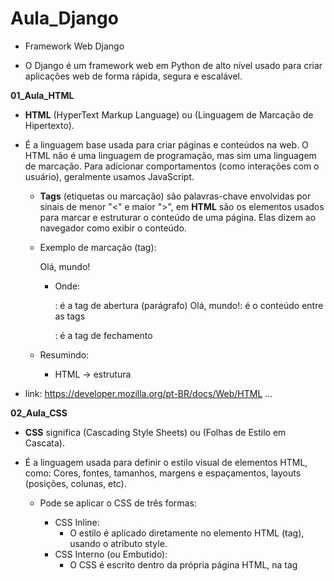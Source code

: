 # Aula_Django

- Framework Web Django

- O Django é um framework web em Python de alto nível usado para criar aplicações web de forma rápida, segura e escalável.

**01_Aula_HTML**

- __HTML__ (HyperText Markup Language) ou (Linguagem de Marcação de Hipertexto). 
- É a linguagem base usada para criar páginas e conteúdos na web. O HTML não é uma linguagem de programação, mas sim uma linguagem de marcação. Para adicionar comportamentos (como interações com o usuário), geralmente usamos JavaScript.
    - __Tags__ (etiquetas ou marcação) são palavras-chave envolvidas por sinais de menor "<" e maior ">", em __HTML__ são os elementos usados para marcar e estruturar o conteúdo de uma página. Elas dizem ao navegador como exibir o conteúdo.

    - Exemplo de marcação (tag): <p>Olá, mundo!</p>
        - Onde:
            <p>: é a tag de abertura (parágrafo)
            Olá, mundo!: é o conteúdo entre as tags
            </p>: é a tag de fechamento
    
    - Resumindo: 
        - HTML → estrutura

- link: https://developer.mozilla.org/pt-BR/docs/Web/HTML
...

**02_Aula_CSS**

- __CSS__ significa (Cascading Style Sheets) ou (Folhas de Estilo em Cascata).
- É a linguagem usada para definir o estilo visual de elementos HTML, como: Cores, fontes, tamanhos, margens e espaçamentos, layouts (posições, colunas, etc). 

    - Pode se aplicar o CSS de três formas:
        - CSS Inline:
            - O estilo é aplicado diretamente no elemento HTML (tag), usando o atributo style.
        - CSS Interno (ou Embutido):
            - O CSS é escrito dentro da própria página HTML, na tag <style> que vai dentro do <head>.
        - CSS Externo:
            - O CSS é escrito em um arquivo separado com a extensão .css, e esse arquivo é link no <head> do HTML usando <link>.

    - Resumindo: 
        - HTML → estrutura
        - CSS → aparência/estilo
...

**03_Aula_JavaScript**

- __JavaScript__ é uma linguagem de programação usada principalmente para criar interatividade em páginas web.
- Enquanto o __HTML__ define a estrutura e o __CSS__ define o estilo, o __JavaScript__ é o que dá vida à página — permitindo que ela reaja a ações do usuário, modifique elementos, valide formulários, se comunique com servidores e muito mais.

    - Resumindo: 
        - HTML → estrutura
        - CSS → aparência/estilo
        - JavaScript → 	Comportamento e interatividade
...

**04_Aula_frameworks**

- Um framework frontend é um conjunto de ferramentas, bibliotecas e regras prontas que ajudam os desenvolvedores a criar a interface visual de um site ou aplicação web (a parte que o usuário vê e interage), sem precisar "reinventar a roda" toda vez.

- link: https://getbootstrap.com.br/
...

**05_Aula_Templates**

- Templates (ou modelos) são estruturas prontas de código usadas para gerar conteúdo dinâmico de forma mais rápida, organizada e reutilizável.
    - Exemplo de uma estrutura HTML já construida.
...

**Aula_06**

- Projeto_01

- Roteiro para criação de projeto Django:
    - Se você quiser que o Django crie uma pasta automaticamente com o projeto dentro, use:
        - django-admin startproject NOME_DA_PASTA
    - Se já está na pasta onde quer o projeto, use:
        - django-admin startproject NOME_DA_PASTA .

- Roteiro para criação de uma aplicação Django:
    - django-admin startapp NOME_DA_APLICAÇÃO

- Iniciar execução do Django dentro da pasta do projeto:
    - python manage.py runserver

-  Arquivo:
    - core:
        - migrations: Nova aplicação
        - __init__.py: Nova aplicação
        - __admin.py__: Nova aplicação
        - __apps.py__: Nova aplicação
        - __models.py__: Nova aplicação
        - __tests.py__: Nova aplicação
        - __views.py__: Nova aplicação
    - projeto:
        - __asgi.py__: Novo projeto
        - __settings.py__: Mudança de idioma para "pr-br" e adição de 'core' em INSTALLED_APPS
        - __urls.py__: Novo projeto
    - __db.sqlite3__: Novo projeto
    - __manage.py__: Novo projeto

- core:
    - migrations:
        - Pasta vazia
    - __init__.py: 
        - Indica que a pasta é um pacote Python
    - __admin.py__: 
        - Configurações para o Django Admin
    - __apps.py__: 
        - Dados de configuração do app
    - __models.py__: 
        - Onde você define os modelos (tabelas do banco)
    - __tests.py__: 
        - Testes automatizados (opcional)
    - __views.py__: 
        - Funções que respondem às requisições (Conexão entre HTML e Banco de Dados)
- projeto:
    - __asgi.py__:
        - É um ponto de entrada para servidores web compatíveis com ASGI (Asynchronous Server Gateway Interface), como o Uvicorn, Daphne ou Hypercorn. Ele é equivalente ao __wsgi.py__, mas voltado para comunicação assíncrona.
    - __settings.py__:
        - Arquivo responsável pela configuração de banco de dados, segurança, diretórios, apps instalados, idiomas, entre muitos outros ajustes.
    - __urls.py__:
        - Arquivo responsável por definir as rotas do seu site (url).
    - __wsgi.py__:
        - É o ponto de entrada para servidores web compatíveis com WSGI (Web Server Gateway Interface), como o Gunicorn, uWSGI ou mod_wsgi (Apache). Ele serve para inicializar e expor a aplicação Django para o servidor web em ambiente de produção.
- __db.sqlite3__: 
    - Banco de Dados.
- __mannge.py__:
    - Inicia o servidor local de desenvolvimento e gerencia tarefas.
...

**Aula_07**

- Projeto_01

-  Arquivo:
    - core:
        - __admin.py__: Configuração de registro "Django admin"
        - __models.py__: Modelagem tabela do Banco de Dados
        - __views.py__: Conexão entre Pagina HTML e Banco de Dados (__models.py__)
        - migrations:
            - __0001_initial.py__: Modelagem automática após __models.py__
        - templates:
            - __500.html__: Pagina HTML
            - __400.html__: Pagina HTML
            - __index.html__: Pagina HTML (context de views.py)
            - __produto.html__: Pagina HTML (context de views.py)
            - __contato.html__: Pagina HTML
    - projeto:
        - __settings.py__: Adição de diretório ('DIRS': ['templates']) em TEMPLATES
        - __urls.py__: Adição de rotas requisições __views.py__ para templates (Paginas HTML)

- __0001_initial.py__:
    - Quando você cria ou altera um modelo (por exemplo, adiciona um novo campo em uma tabela) em __models.py__, o Django não aplica essas mudanças diretamente no banco de dados. Em vez disso, ele precisa de um "roteiro" (chamado de migração) que diga exatamente o que deve ser feito.

    - Roteiro para ativação Banco de dados:
        - Após modelagem do Banco de Dados em "__models.py__" aplicar comando para modelagem automática: 
            - python manage.py makemigrations

        - Depois de criar a migração, você aplica as mudanças no Banco de Dados com:
            - python manage.py migrate

- __admin.py__:
    - Configurar a interface administrativa do Django Admin para manipulação de registros no Banco de Dados. Se você não registrar um modelo no admin.py, ele não aparecerá no painel de administração (/admin).

    - Roteiro para usuário administrador do Banco de dados via Django: 
        -  Criar um usuário administrador (superusuário) do sistema para acesso a rota Django admin:
            - python manage.py createsuperuser
    
    - Usuário e senha cadastrado:
        - http://127.0.0.1:8000/admin/login/?next=/admin/
            - Usuário: decio
            - Senha: dsa

- Iniciar execução do Django dentro da pasta do projeto:
    - python manage.py runserver
...

**Aula_08**

- Projeto_01

- Arquivo:
    - core:
        - static:
            - css:
                - __estilos.css__: Estilo para pagina HTML
            - images:
                - __django.png__: Imagem para pagina HTML
            - js:
                - __script.js__: Programação JavaScript para pagina HTML
        - templates:
            - __500.html__: pagina HTML (exceção personalizado)
            - __400.html__: pagina HTML (exceção personalizado)
            - __index.html__: adição de arquivos pasta static
            - __produto.html__: adição de arquivos pasta static
        - __views.py__: Adição de requisições exceção personalizado (paginas de erro HTML personalizada)
    - projeto:
        - __settings.py__: Redirecionamento de pagina "index.html" e adição de  STATIC_ROOT
        - __urls.py__: Adição de exceção personalização (erro)
    - staticfiles:
        - __*arquivos static__: gerados por "python manage.py collectstatic"

- __settings.py__: 
    - STATIC_ROOT: Caminho onde o Django vai colocar todos os arquivos estáticos coletados de cada app e do diretório STATICFILES_DIRS.

    - Roteiro de ativação:
        - python manage.py collectstatic

    - Será gerado pasta "staticfiles"
    
    - OBS: o  comportamento do Django muda de acordo com DEBUG:
        - Com DEBUG = True: Django serve arquivos estáticos automaticamente durante o desenvolvimento.
        - Com DEBUG = False: Django não serve arquivos estáticos sozinho — você precisa usar collectstatic e configurar um servidor web externo (como Nginx ou Apache) para isso.

- __Publicação no servidor (deploy)__
    - Após finalizar o desenvolvimento de um projeto Django localmente, os próximos passos para publicá-lo em um servidor envolvem preparação, configuração e escolha do ambiente de produção.

- 1. Ajustar configurações para produção
    - No seu arquivo settings.py:

        - DEBUG:
        - Produção nunca deve ter DEBUG = True.
            - DEBUG = False

        - ALLOWED_HOSTS:
        - Inclua o domínio/IP do seu servidor:
            - ALLOWED_HOSTS = ['MEU_DOMÍNIO.com']
        
        - SECRET_KEY:    
        - Use variáveis de ambiente arquivo .env para esconder sua chave.
            - pip install python-decouple

            - arquivo: .env
                - secret_key = SUA_CHAVE

            - arquivo: settings.py
                - from dotenv import load_dotenv 
                - import os           
                - load_dotenv(os.path.join(BASE_DIR, '.env'))
                - SECRET_KEY = os.getenv('secret_key')

            - Adicione ao seu .gitignore:
                - .env

- 2. Criar e configurar o banco de dados de produção
    - Configure no settings.py com variáveis de ambiente:
        - DATABASES = {
                        'default': {
                            'ENGINE': 'django.db.backends.SEU_BANCO_DE_DADOS',
                            'NAME': os.getenv('DB_NAME'),
                            ...
                                    }
                        }

    - Roteiro para ativação Banco de dados:
        - Após modelagem do Banco de Dados em "__models.py__" aplicar comando para modelagem automática: 
            - python manage.py makemigrations

        - Depois de criar a migração, você aplica as mudanças no Banco de Dados com:
            - python manage.py migrate

    - Roteiro para usuário administrador do Banco de dados via Django: 
        -  Criar um usuário administrador (superusuário) do sistema para acesso a rota Django admin:
            - python manage.py createsuperuser
    
    - Usuário e senha cadastrado:
        - http://127.0.0.1:8000/admin/
            - Usuário: MEU_USUARIO
            - Senha: MINHA_SENHA


- 3. Configurar arquivos estáticos e mídias
    - Publicação de projeto nas redes (deploy)
        - pip install whitenoise

    - WhiteNoise:
        - Função: Serve arquivos estáticos (CSS, JS, imagens etc.) diretamente pelo próprio Django, sem depender de um servidor como o Nginx em produção.
        - Após instalar, você configura no "settings.py" algo como:
            - MIDDLEWARE = [
                'django.middleware.security.SecurityMiddleware',
                'whitenoise.middleware.WhiteNoiseMiddleware',  # logo após SecurityMiddleware
                ...
            ]

        - STATIC_URL = 'static/'
        - STATIC_ROOT = BASE_DIR / 'staticfiles'
        - MEDIA_ROOT = BASE_DIR / 'media'
        - MEDIA_URL = '/media/'
        - STATICFILES_STORAGE = 'whitenoise.storage.CompressedManifestStaticFilesStorage' # gestão dos arquivos estáticos (como CSS, JavaScript e imagens) em produção

    - Roteiro de ativação:
        - python manage.py collectstatic

    - Será gerado pasta "staticfiles"

 - 4. Configurar o servidor WSGI
    - Publicação de projeto nas redes (deploy)
        - pip install gunicorn

    - Gunicorn
        - Função: É um servidor WSGI de produção para aplicações Python.
    
    - Exemplo para rodar localmente (modo produção):
    - NÃO é obrigatório...
        - gunicorn projeto.wsgi:application

- 5. Iniciar execução do Django dentro da pasta do projeto:
    - python manage.py runserver
...

**Aula_09**

- Projeto_02:
    - Iniciar projeto passo a passo Banco de Dados MySQL:

- pip install django whitenoise gunicorn django-bootstrap4 mysqlclient django-stdimage

    - django: Framework web de alto nível para desenvolvimento rápido de aplicações web seguras e escaláveis.

    - whitenoise: Middleware para servir arquivos estáticos diretamente no próprio Django (útil em produção).

    - gunicorn: Servidor HTTP WSGI para aplicações Python (como Django).

    - django-bootstrap4: Biblioteca que facilita a integração do framework Bootstrap 4 com templates do Django.

    - mysqlclient: Driver que permite ao Django (e outros apps Python) se conectar a bancos de dados MySQL/MariaDB.

    - django-stdimage : Extensão do campo ImageField do Django com recursos avançados para imagens.

- Roteiro para criação de projeto e aplicação Django:
    - django-admin startproject projeto_02 .
    - django-admin startapp core 

- Arquivo:
    - projeto:
        - __settings.py__: Variáveis alteradas ALLOWED_HOSTS / INSTALLED_APPS / MIDDLEWARE / TEMPLATES / DATABASES / LANGUAGE_CODE / TIME_ZONE / STATIC_ROOT / STATICFILES_STORAGE
    - __.env__: Variáveis de ambiente (dados sensíveis) 

- Criar Banco de Dados em __MySQL__ em "__Mysql Workbench__":
    - SQL:
        - CREATE DATABASE projeto_02
        - DEFAULT CHARACTER SET utf8
        - DEFAULT COLLATE utf8_general_ci;

- Iniciar execução do Django dentro da pasta do projeto:
    - python manage.py runserver
...

**Aula_10**

- Projeto_02:
    - Configuração de rotas e views para Paginas HTML:
    - Adição de estilo CSS:

Arquivo:
    - core:
        - static:
            - css:
                - __styles.css__: Adição de estilo Paginas HTML
            - images:
            - js:      
        - templates:
            - __index.html__: Pagina HTML (aplicação de estilo __styles.css__ e cotexto __views.py__)
            - __contato.html__: Pagina HTML (aplicação de contexto __views.py__)
            - __produto.html__: Pagina HTML (aplicação de contexto __views.py__)
        - __views.py__: Adição de requisições para templates (Paginas HTML)
    - projeto:
        - __urls.py__: Adição de rotas requisições __views.py__ para templates (Paginas HTML)

- Iniciar execução do Django dentro da pasta do projeto:
    - python manage.py runserver
...

**Aula_11**

- Projeto_02:
    - Modelagem Banco de Dados __models.py__ e __0001_initial.py__:
    - Configurar de interface administrativa do Django Admin __admin.py__:
    - Formulário para Pagina HTML __forms.py__:
    - Conexões das Pagina HTML na aplicações __views.py__:
    - Formulação das Paginas HTML:

Arquivo:
    - core:
        - migrations:
            - __0001_initial.py__: Modelagem automática após __models.py__
        - static:
            - ...
        - templates:
            - __index.html__: Pagina HTML (conexão __arquivos estáticos__ e __views.py__)
            - __contato.html__: Pagina HTML (conexão __arquivos estáticos__ e __views.py__)
            - __produto.html__: Pagina HTML (conexão __arquivos estáticos__ e __views.py__)
        - __admin.py__: Configuração de registro "Django admin" 
        - __models.py__: Modelagem tabela do Banco de Dados
        - __forms.py__: Formulário para Pagina HTML de envio automático de e-mail (__models.py__)
        - __views.py__: Conexão entre Pagina HTML e Banco de Dados (__models.py__)
    - projeto:
        - __settings.py__: Variáveis criadas MEDIA_URL / MEDIA_ROOT / LOGOUT_REDIRECT_URL
    

- OBS: __arquivos estáticos__ (static) são quaisquer elementos CSS, JavaScript e imagens ou documentos.

- __0001_initial.py__:
    - Quando você cria ou altera um modelo (por exemplo, adiciona um novo campo em uma tabela) em __models.py__, o Django não aplica essas mudanças diretamente no banco de dados. Em vez disso, ele precisa de um "roteiro" (chamado de migração) que diga exatamente o que deve ser feito.

    - Roteiro para ativação Banco de dados:
        - Após modelagem do Banco de Dados em "__models.py__" aplicar comando para modelagem automática: 
            - python manage.py makemigrations

        - Depois de criar a migração, você aplica as mudanças no Banco de Dados com:
            - python manage.py migrate

- __admin.py__:
    - Configurar a interface administrativa do Django Admin para manipulação de registros no Banco de Dados. Se você não registrar um modelo no admin.py, ele não aparecerá no painel de administração (/admin).
    
    - Roteiro para usuário administrador do Banco de dados via Django: 
        -  Criar um usuário administrador (superusuário) do sistema para acesso a rota Django admin:
            - python manage.py createsuperuser
    
    - Usuário e senha cadastrado:
        - http://127.0.0.1:8000/admin/login/?next=/admin/
            - Usuário: decio
            - Senha: dsa

- Iniciar execução do Django dentro da pasta do projeto:
    - python manage.py runserver
...

**Aula_12**

- Projeto_02:
    - Envio de e-mail automatizado com Django:

Arquivo:
    - templates:
        - __forms.py__: Aplicação da biblioteca "EmailMessage" envio de e-mail
    - projeto:
        - __settings.py__: Configuração para teste envio de e-mail "EMAIL_BACKEND"

- Iniciar execução do Django dentro da pasta do projeto:
    - python manage.py runserver
...

**Aula_13**

- Projeto_03:
    - Iniciar projeto passo a passo Banco de Dados PostgreSQL:

- pip install django gunicorn  psycopg2-binary django-stdimage dj-static

    - django: Framework web de alto nível para desenvolvimento rápido de aplicações web seguras e escaláveis.

    - gunicorn: Servidor HTTP WSGI para aplicações Python (como Django).

    - psycopg2-binary: Driver de instalação do bancos de dados PostgreSQL.

    - django-stdimage: Extensão do campo ImageField do Django com recursos avançados para imagens.

    - dj-static:  ajuda a servir arquivos estáticos diretamente dentro da aplicação WSGI, usando a biblioteca static do próprio Python.

- Roteiro para criação de projeto e aplicação Django:
    - django-admin startproject projeto_03 .
    - django-admin startapp core 

Arquivo:
    - projeto:
        - __settings.py__: Variáveis alteradas ALLOWED_HOSTS / INSTALLED_APPS /  TEMPLATES / DATABASES / LANGUAGE_CODE / TIME_ZONE | Variáveis criadas MEDIA_URL  / STATIC_ROOT / MEDIA_ROOT / LOGOUT_REDIRECT_URL
    - __.env__: Variáveis de ambiente (dados sensíveis)

- Iniciar execução do Django dentro da pasta do projeto:
    - python manage.py runserver 
...

**Aula_14**

- Projeto_03:
    - Modelagem Banco de Dados __models.py__ e __0001_initial.py__:
    - Configurar de interface administrativa do Django Admin __admin.py__:
    - Conexões das Pagina HTML na aplicações __views.py__ com Class Based Views:
    - Adição de arquivos e pastas: "static" e "templates" de terceiros 

Arquivo:
    - core:
        - static:
            __Observação__
        - templates:
            __Observação__
        - __models.py__: Modelagem tabela do Banco de Dados
        - __admin.py__: Configuração de registro "Django admin" 
        - __views.py__: Adição de requisições para templates (Paginas HTML)
        - __core_urls.py__: Adição de rotas requisições __views.py__ para templates (Paginas HTML)     
    - projeto: 
        - __urls.py__: Gerenciamento de rotas das aplicações
        
- __Observação__: As pastas 'static:' e 'templates:' são extraídas de projetos feitos por terceiros

- __0001_initial.py__:
    - Quando você cria ou altera um modelo (por exemplo, adiciona um novo campo em uma tabela) em __models.py__, o Django não aplica essas mudanças diretamente no banco de dados. Em vez disso, ele precisa de um "roteiro" (chamado de migração) que diga exatamente o que deve ser feito.

    - Roteiro para ativação Banco de dados:
        - Após modelagem do Banco de Dados em "__models.py__" aplicar comando para modelagem automática: 
            - python manage.py makemigrations

        - Depois de criar a migração, você aplica as mudanças no Banco de Dados com:
            - python manage.py migrate

- __admin.py__:
    - Configurar a interface administrativa do Django Admin para manipulação de registros no Banco de Dados. Se você não registrar um modelo no admin.py, ele não aparecerá no painel de administração (/admin).
    
    - Roteiro para usuário administrador do Banco de dados via Django: 
        -  Criar um usuário administrador (superusuário) do sistema para acesso a rota Django admin:
            - python manage.py createsuperuser
    
    - Usuário e senha cadastrado:
        - http://127.0.0.1:8000/admin/login/?next=/admin/
            - Usuário: decio
            - Senha: dsa

- Iniciar execução do Django dentro da pasta do projeto:
    - python manage.py runserver
...

**Aula_15**

- Projeto_03:
    - Conexões das Pagina HTML, Banco de Dados e envio de e-mail na aplicações __views.py__:
    - Envio de e-mail automatizado com formulário em __forms.py__:

- Arquivo:
    - core:
        - __forms.py__: Aplicação da biblioteca "EmailMessage" envio de e-mail automático
        - __views.py__: Conexão entre Pagina HTML, Banco de Dados (__models.py__) e envio de e-mail por formulário (__forms.py__)
    - projeto:
        - __settings.py__: Configuração para teste envio de e-mail automatizado (EMAIL_BACKEND)

- Iniciar execução do Django dentro da pasta do projeto:
    - python manage.py runserver
...

**Aula_16**

- Projeto_03:
    - Teste automatizado Django: 
        
- python manage.py test
    - OBS: Realiza teste em arquivo da aplicação __tests.py__
    - OBS: Teste em Django é somente em ambiente de desenvolvimento: __settings.py__ "DEBUG = True"
    - OBS: Se o projeto Django a ser testado houver Banco de Dados o banco não será afetado


- pip install model_bakery coverage

    - coverage: analisa o código Python durante a execução dos testes e informa quais linhas foram executadas e quais não foram. Ele ajuda a identificar partes do código que ainda não estão cobertas por testes.
        - coverage run manage.py test
            - OBS: será criado arquivo binário ".coverage" apos teste como relatório
            - OBS: caso queira efetuar um conjunto de teste em uma pasta tests, se faz necessario excluir o arquivo teste.py

        - Gerar um relatório no terminal:
            - coverage report

        - Gerar um relatório HTML (visual):
            - coverage html
            - OBS: o uso de "coverage html" gera pasta "htmlcov"
                - Recomendado adicionar pasta "htmlcov/*" em ".gitignore" para proteção de dados

    - model_bakery: é uma biblioteca focada em testes no Django. Ela serve para gerar objetos de modelos automaticamente, preenchendo os campos com dados fictícios válidos, o que facilita a criação de testes unitários.

          # Biblioteca de preenchimento automático
        - from model_bakery import baker

          # Cria 5 objeto do modelo User (sem salvar no banco)
        - user = baker.make('auth.User'_quantity=5)

          # Cria e salva no banco um objeto customizado. Os demais serão preenchidos automaticamente.
        - post = baker.make('app.Post', title='Exemplo de Título', publicado=True)
        
          # Cria também um User automaticamente
        - post = baker.make('blog.Post')

          # fornecer um autor específico:
        - autor = baker.make('auth.User', username='admin')
        - post = baker.make('blog.Post', autor=autor)

          # Inclui campos que não são obrigatórios (opcional):
        - livro = baker.make('biblioteca.Livro', _fill_optional=True)

          # Cria o objeto, mas não salva no banco
        - livro = baker.prepare('biblioteca.Livro')

- Arquivo:
    - core:
        - tests:
            - __test_forms.py__: Teste automatizado
            - __test_models.py__: Teste automatizado
            - __test_views.py__: Teste automatizado
...

**Aula_17**

- djangoum2:
    - Login: User Model Customizado (Django Admin) 

- Arquivo:
    - core:
        - __admin.py__: Manipulação de exibição de dados em Django Admin
        - __models.py__: Personalização de modelo de usuário
    - djangoum2: 
        - __urls.py__: Edição de título pagina Admin HTML
        - __settings.py__: Configurações padrão

- __admin.py__:
    - Configurar a interface administrativa do Django Admin para manipulação de registros no Banco de Dados. 
    
        - Super Usuários do banco:
            - python manage.py createsuperuser
                - Usuário: geek
                - Senha: university

- Iniciar execução do Django dentro da pasta do projeto:
    - python manage.py runserver
...


**Aula_18**

- djangoum3:
    - Login: User Model Customizado (Django Admin)
    - Campo de login por e-mail

- Arquivo:
    - usuarios:
        - __admin.py__: Manipulação de exibição de dados em Django Admin
        - __forms.py__: Formulário de cadastramento de usuário customizado (__models.py__)
        - __models.py__: Modelagem e gerenciador de usuário customizado
    - djangoum3: 
        - __settings.py__: Permisão de customizando de usuário "AUTH_USER_MODEL" (__models.py__)

- Crie seu Super Usuários com:

    - python manage.py createsuperuser
        - E-mail:
        - Primeiro nome:
        - Último nome:
        - Telefone:
        - Password:
        - Password (again):

- Iniciar execução do Django dentro da pasta do projeto:
    - python manage.py runserver
...

**Aula_19**

- djangoum3:
    - Login: User Model Customizado (Django Admin)
    - Criação de nova paguina de login

- Arquivo:
    - usuarios:
    - templates:
        - registraon:
            - __login.thml__: Pagina HTML de login
        - __base.html__: Pagina HTML
        - __index.html__: Pagina HTML
    - djangoum3: 
        - __urls.py__: Nova rota de autenticação
        - __settings.py__: Variáveis criadas LOGIN_REDIRECT_URL / LOGOUT_REDIRECT_URL

- Iniciar execução do Django dentro da pasta do projeto:
    - python manage.py runserver
...

**Aula_20**

- Relacionamento entre modelos (tabelas) de Banco de Dados (__models.py__):
    - Relacionamento um para um
    - Relacionamento um para muitos
    - Relacionamento muitos para muitos
    
- Arquivo:
    - core:
        - __admin.py__: Manipulação de exibição de dados em Django Admin
        - __models.py__: Relacionamento de tabelas no Banco de Dados
    - djangoorm:
        - __settings.py__: Configuração padrão

- Super Usuários do banco:
        - Usuário: geek
        - Senha: university

- Iniciar execução do Django dentro da pasta do projeto:
    - python manage.py runserver
...

**Aula_21**

- Iniciar projeto de comunicação em tempo real (WebSockets) e processos assícrono:

- WebSockets:  é uma tecnologia que permite comunicação bidirecional e em tempo real entre o navegador (frontend) e o servidor (backend) através de uma conexão persistente.

📡  - HTTP tradicional:
        - Cada requisição do cliente abre uma conexão, envia a mensagem, recebe a resposta e fecha a conexão.
        - Exemplo: o usuário envia um formulário → o servidor responde → conexão encerrada.

    - WebSocket:
        - O cliente abre uma conexão e mantém ela aberta. Assim, o servidor pode enviar dados para o cliente a qualquer momento, sem precisar esperar por uma requisição.
        -  É ideal para:
            - Chats em tempo real 💬
            - Notificações instantâneas 🔔
            - Jogos multiplayer 🎮
            - Atualizações em dashboards 

- pip install django  channels  channels-redis daphne

    - django: Framework web de alto nível para desenvolvimento rápido de aplicações web seguras e escaláveis.

    - channels: expande o Django para trabalhar com ASGI (aplicações assíncronas), Django sozinho só aceita HTTP síncrono (com WSGI), Channels é necessário para trabalhar com tempo real e comunicação persistente.

    - channels-redis: funciona como um intermediário para essa troca de multiplas mensagens, auxiliando a biblioteca "django-channels" para permitir que múltiplos processos no Django.

    - daphne: é o servidor padrão recomendado para rodar aplicações Django que utilizam Django Channels, que adiciona suporte a WebSockets e outras funcionalidades assíncronas no Django.

- Roteiro:
    - Criar projeto:
        - django-admin startproject NOME_DO_PROJETO
        - django-admin startproject websocket_project
    - Criar aplicativo:
        - python manage.py startapp NOME_DA_APLICAÇÃO
        - python manage.py startapp chat
    - Aplicar migração de estrutura de banco de dados:
        - python manage.py migrate

- Para rodar  WebSocket com Channels utilize "Daphne": 
    - daphne NOME_DO_PROJETO.asgi:application
    - daphne websocket_project.asgi:application

- Arquivo:
    - chat:
        - templates:
            - __chat.html__: Pagina HTML 
        - __routing.py__: Define as rotas e conexões tratadas por WebSockets (__consumers.py__)
        - __consumers.py__: Élo de ligação entre WebSockets e a aplicação Django
        - __views.py__: Adição de requisições para templates (__chat.html__)
            
    - websocket_project:
        - __asgi.py__: Gerencia rotas e serviços assicrono como Daphne ou Uvicorn (__routing.py__)
        - __settings.py__: Configuração ASGI (aplicações assíncronas)
        - __urls.py__: Rotas da apalicação (__views.py__)
...

**Aula_22**

- Projeto de comunicação em tempo real (WebSockets) e processos assícrono:

- WebSockets:  é uma tecnologia que permite comunicação bidirecional e em tempo real entre o navegador (frontend) e o servidor (backend) através de uma conexão persistente.

- pip install django django-bootstrap4  channels  channels-redis daphne

    - django: Framework web de alto nível para desenvolvimento rápido de aplicações web seguras e escaláveis.

    - django-bootstrap4: Biblioteca que facilita a integração do framework Bootstrap 4 com templates do Django.

    - channels: expande o Django para trabalhar com ASGI (aplicações assíncronas), Django sozinho só aceita HTTP síncrono (com WSGI), Channels é necessário para trabalhar com tempo real e comunicação persistente.

    - channels-redis: funciona como um intermediário para essa troca de multiplas mensagens, auxiliando a biblioteca "django-channels" para permitir que múltiplos processos no Django.

    - daphne: é o servidor padrão recomendado para rodar aplicações Django que utilizam Django Channels, que adiciona suporte a WebSockets e outras funcionalidades assíncronas no Django.

- Roteiro:
    - Criar projeto:
        - django-admin startproject websocket_project
    - Criar aplicativo:
        - python manage.py startapp chat
    - Aplicar migração de estrutura de banco de dados:
        - python manage.py migrate

- Terminal WSL:
    - Atualiza a lista de pacotes:
        - sudo apt update 
    - Instalação simulação de Banco de Dados em memória temporario Redis: 
        - sudo apt install redis-server
    - Iniciar Redis:
        - redis-server
        - Teste Redis:
            - redis-cli ping
                - Resposta "PONG"
        - OBS: Matenha o terminal Linux aberto ao rodar a aplicação.

- Para rodar  WebSocket com Channels utilize "Daphne":
    - daphne realtime.asgi:application

- Arquivo:
    - chat:
        - templates:
            - __index.html__: Pagina HTML
            - __sala.html__: Pagina HTML
        - __views.py__: Adição de requisições para templates (Paginas HTML)
        - __routing.py__: Rotas e conexões tratadas por WebSockets (__consumers.py__)
        - __consumers.py__: Élo de ligação entre WebSockets e a aplicação Django
        - __chat_urls.py__: Rotas da apalicação (__views.py__)
    - realtime:
        - __asgi.py__: Gerencia rotas e serviços assicrono como Daphne ou Uvicorn (__routing.py__)
        - __urls.py__: Gerenciador de rotas das aplicações (__chat_urls.py__)
        - __settings.py__: Configuração ASGI (aplicações assíncronas)   
...

**Aula_23**

- Geolocalização com Django (Mapas):

- pip install django geoip2 requests

    - django: Framework web de alto nível para desenvolvimento rápido de aplicações web seguras e escaláveis.

    - geoip2: Permite obter a localização geográfica de um endereço IP (cidade, país, latitude/longitude).

    - requests: Fazer requisições HTTP (GET, POST, PUT, DELETE) em formato JSON.

- Baixar GeoLite2.mmdb:
    - Pagina:
        - https://dev.maxmind.com/geoip/geolite2-free-geolocation-data/
    - Atanho para arquivos downloads:
        - https://github.com/P3TERX/GeoLite.mmdb

    - Arquivos GeoLite2.mmdb: É um banco de dados binário criado pela MaxMind com dados de geolocalização de endereços IP, ele contém informações como:
    🌐 - País (Brasil, EUA, etc.)
    🏙️ - Cidade (São Paulo, Nova York…)
    📍 - Latitude e longitude
    🕐 - Fuso horário
    📡 - ASN (organização dona do IP, tipo uma operadora)

- Pagina Yelp é uma plataforma online onde pessoas podem pesquisar restaurantes, bares, lojas, serviços e atrações em uma cidade, neste caso é utilizado para alimentar a API Django:
    - https://www.yelp.com.br/rio-de-janeiro
    - Crie um novo App (Create New App)

- Arquivo:
    - core:
        - templates:
            - __base.html__:
            - __index.html__:
            - __maps.html__:
        - __utils.py__: Uso de geolocalização pela API (__GeoLite2-City.mmdb__ e __GeoLite2-City.mmdb__)
        - __views.py__: Requisições para templates (Paginas HTML) e geolocalização (__utils.py__)
        - __core_urls.py__: Rotas da apalicação (__views.py__)
    - geo:
        - __settings.py__: Configuração de Geolocalização
        - __urls.py__: Gerenciador de rotas das aplicações (__core_urls.py__)
    - geoip:
        - __GeoLite2-City.mmdb__: Arquivo binario de geolozalização
        - __GeoLite2-City.mmdb__: Arquivo binario de geolozalização

- Iniciar execução do Django dentro da pasta do projeto:
    - python manage.py runserver

-------------------------------------------------
- Arquivo:
    - core:
        - static:
            - css:
                - __estilos.css__: 
            - images:
                - __django.png__: 
            - js:
                - __script.js__: 
        - migrations:
            - __0001_initial.py__: 
        - templates:
            - __500.html__: 
            - __400.html__: 
            - __index.html__: 
            - __contato.html__: 
            - __produto.html__: 
        - __init__.py: 
        - __admin.py__: 
        - __apps.py__: 
        - __models.py__: 
        - __tests.py__: 
        - __views.py__: 
    - projeto:
        - __asgi.py__:
        - __settings.py__: 
        - __urls.py__:
    - staticfiles:
        - __*arquivos static__: gerados por "python manage.py collectstatic"
    - __db.sqlite3__:
    - __manage.py__:



